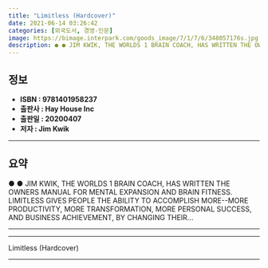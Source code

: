 ```yaml
---
title: "Limitless (Hardcover)"
date: 2021-06-14 03:26:42
categories: [외국도서, 경영-인문]
image: https://bimage.interpark.com/goods_image/7/1/7/6/348057176s.jpg
description: ● ● JIM KWIK, THE WORLDS 1 BRAIN COACH, HAS WRITTEN THE OWNERS MANUAL FOR MENTAL EXPANSION AND BRAIN FITNESS. LIMITLESS GIVES PEOPLE THE ABILITY TO ACCOMPLISH
---
```


## **정보**

- **ISBN : 9781401958237**
- **출판사 : Hay House Inc**
- **출판일 : 20200407**
- **저자 : Jim Kwik**

------



## **요약**

●  ●  JIM KWIK, THE WORLDS 1 BRAIN COACH, HAS WRITTEN THE OWNERS MANUAL FOR MENTAL EXPANSION AND BRAIN FITNESS. LIMITLESS GIVES PEOPLE THE ABILITY TO ACCOMPLISH MORE--MORE
PRODUCTIVITY, MORE TRANSFORMATION, MORE PERSONAL SUCCESS, AND BUSINESS ACHIEVEMENT, BY CHANGING THEIR... 

------



------


Limitless (Hardcover) 

------



